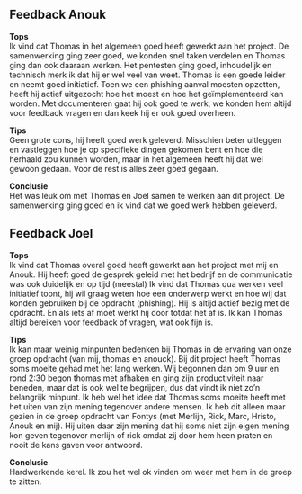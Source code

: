 ## Feedback Anouk
**Tops**<br />
Ik vind dat Thomas in het algemeen goed heeft gewerkt aan het project. 
De samenwerking ging zeer goed, we konden snel taken verdelen en Thomas ging dan ook daaraan werken. 
Het pentesten ging goed, inhoudelijk en technisch merk ik dat hij er wel veel van weet. Thomas is een goede leider en neemt goed initiatief. 
Toen we een phishing aanval moesten opzetten, heeft hij actief uitgezocht hoe het moest en hoe het geïmplementeerd kan worden. 
Met documenteren gaat hij ook goed te werk, we konden hem altijd voor feedback vragen en dan keek hij er ook goed overheen.

**Tips**<br />
Geen grote cons, hij heeft goed werk geleverd. 
Misschien beter uitleggen en vastleggen hoe je op specifieke dingen gekomen bent en hoe die herhaald zou kunnen worden, maar in het algemeen heeft hij dat wel gewoon gedaan. 
Voor de rest is alles zeer goed gegaan.

**Conclusie**<br />
Het was leuk om met Thomas en Joel samen te werken aan dit project. De samenwerking ging goed en ik vind dat we goed werk hebben geleverd.

## Feedback Joel
**Tops**<br />
Ik vind dat Thomas overal goed heeft gewerkt aan het project met mij en Anouk.
Hij heeft goed de gesprek geleid met het bedrijf en de communicatie was ook duidelijk en op tijd (meestal)
Ik vind dat Thomas qua werken veel initiatief toont, hij wil graag weten hoe een onderwerp werkt en hoe wij dat konden gebruiken bij de opdracht (phishing). 
Hij is altijd actief bezig met de opdracht. En als iets af moet werkt hij door totdat het af is.
Ik kan Thomas altijd bereiken voor feedback of vragen, wat ook fijn is.

**Tips**<br />
Ik kan maar weinig minpunten bedenken bij Thomas in de ervaring van onze groep opdracht (van mij, thomas en anouck). Bij dit project heeft Thomas soms moeite gehad met het lang werken. Wij begonnen dan om 9 uur en rond 2:30 begon thomas met afhaken en ging zijn productiviteit naar beneden, maar dat is ook wel te begrijpen, dus dat vindt ik niet zo’n belangrijk minpunt.
Ik heb wel het idee dat Thomas soms moeite heeft met het uiten van zijn mening tegenover andere mensen. Ik heb dit alleen maar gezien in de groep opdracht van Fontys (met Merlijn, Rick, Marc, Hristo, Anouk en mij). Hij uiten daar zijn mening dat hij soms niet zijn eigen mening kon geven tegenover merlijn of rick omdat zij door hem heen praten en nooit de kans gaven voor antwoord.

**Conclusie**<br />
Hardwerkende kerel. Ik zou het wel ok vinden om weer met hem in de groep te zitten.
